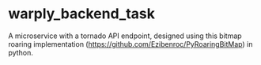 # warply_backend_task
A microservice with a tornado API endpoint, designed using this bitmap roaring implementation
(https://github.com/Ezibenroc/PyRoaringBitMap) in python.   


